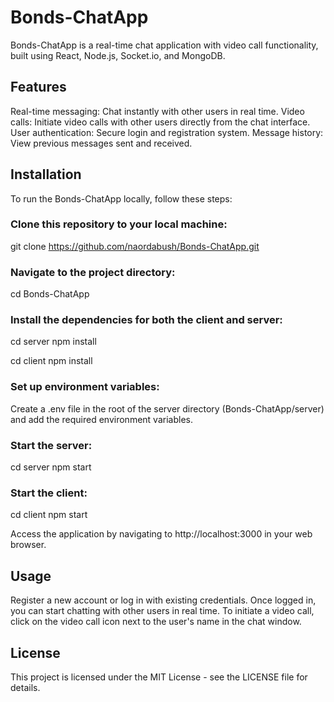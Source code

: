 # Bonds-ChatApp
Bonds-ChatApp is a real-time chat application with video call functionality, built using React, Node.js, Socket.io, and MongoDB.

## Features
Real-time messaging: Chat instantly with other users in real time.
Video calls: Initiate video calls with other users directly from the chat interface.
User authentication: Secure login and registration system.
Message history: View previous messages sent and received.

## Installation
To run the Bonds-ChatApp locally, follow these steps:

### Clone this repository to your local machine:
git clone https://github.com/naordabush/Bonds-ChatApp.git
### Navigate to the project directory:
cd Bonds-ChatApp
### Install the dependencies for both the client and server:
cd server
npm install

cd client
npm install

### Set up environment variables:

Create a .env file in the root of the server directory (Bonds-ChatApp/server) and add the required environment variables.

### Start the server:
cd server
npm start

### Start the client:
cd client
npm start

Access the application by navigating to http://localhost:3000 in your web browser.

## Usage
Register a new account or log in with existing credentials.
Once logged in, you can start chatting with other users in real time.
To initiate a video call, click on the video call icon next to the user's name in the chat window.

## License
This project is licensed under the MIT License - see the LICENSE file for details.
